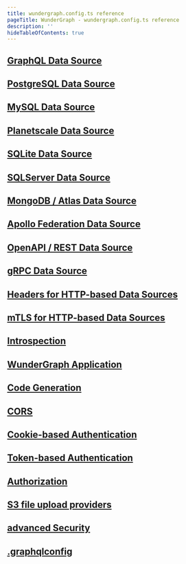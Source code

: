 ```yaml
---
title: wundergraph.config.ts reference
pageTitle: WunderGraph - wundergraph.config.ts reference
description: ''
hideTableOfContents: true
---
```


## [GraphQL Data Source](/docs/wundergraph-config-ts-reference/configure-graphql-data-source)

## [PostgreSQL Data Source](/docs/wundergraph-config-ts-reference/configure-postgresql-data-source)

## [MySQL Data Source](/docs/wundergraph-config-ts-reference/configure-mysql-data-source)

## [Planetscale Data Source](/docs/wundergraph-config-ts-reference/configure-planetscale-data-source)

## [SQLite Data Source](/docs/wundergraph-config-ts-reference/configure-sqlite-data-source)

## [SQLServer Data Source](/docs/wundergraph-config-ts-reference/configure-sqlserver-data-source)

## [MongoDB / Atlas Data Source](/docs/wundergraph-config-ts-reference/configure-mongodb-atlas-data-source)

## [Apollo Federation Data Source](/docs/wundergraph-config-ts-reference/configure-apollo-federation-data-source)

## [OpenAPI / REST Data Source](/docs/wundergraph-config-ts-reference/configure-openapi-rest-data-source)

## [gRPC Data Source](/docs/wundergraph-config-ts-reference/configure-grpc-data-source)

## [Headers for HTTP-based Data Sources](/docs/wundergraph-config-ts-reference/configure-headers-for-http-based-data-sources)

## [mTLS for HTTP-based Data Sources](/docs/wundergraph-config-ts-reference/configure-mtls-for-http-based-data-sources)

## [Introspection](/docs/wundergraph-config-ts-reference/configure-introspection)

## [WunderGraph Application](/docs/wundergraph-config-ts-reference/configure-wundergraph-application)

## [Code Generation](/docs/wundergraph-config-ts-reference/configure-code-generation)

## [CORS](/docs/wundergraph-config-ts-reference/configure-cors)

## [Cookie-based Authentication](/docs/wundergraph-config-ts-reference/configure-cookie-based-authentication)

## [Token-based Authentication](/docs/wundergraph-config-ts-reference/configure-token-based-authentication)

## [Authorization](/docs/wundergraph-config-ts-reference/configure-authorization)

## [S3 file upload providers](/docs/wundergraph-config-ts-reference/configure-s3-file-upload-providers)

## [advanced Security](/docs/wundergraph-config-ts-reference/configure-advanced-security)

## [.graphqlconfig](/docs/wundergraph-config-ts-reference/configure-graphqlconfig)
